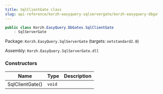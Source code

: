 ```yaml
---
title: SqlClientGate class
slug: api-reference/korzh-easyquery-sqlservergate/korzh-easyquery-dbgates-namespace/sqlclientgate-class
---
```

```csharp
public class Korzh.EasyQuery.DbGates.SqlClientGate
    : SqlServerGate

```
Package: `Korzh.EasyQuery.SqlServerGate` (targets: `netstandard2.0`)

Assembly: `Korzh.EasyQuery.SqlServerGate.dll`

### Constructors

| Name | Type | Description | 
| --- | --- | --- | 
| SqlClientGate() | `void` |  |